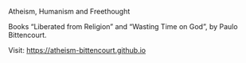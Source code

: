 Atheism, Humanism and Freethought 

Books “Liberated from Religion” and “Wasting Time on God”, by Paulo Bittencourt. 

Visit: https://atheism-bittencourt.github.io 
